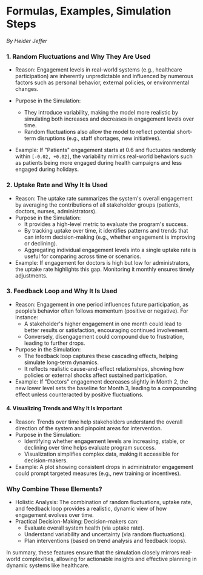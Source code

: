 # Formulas, Examples, Simulation Steps 
*By Heider Jeffer*

### 1. Random Fluctuations and Why They Are Used
- Reason: Engagement levels in real-world systems (e.g., healthcare participation) are inherently unpredictable and influenced by numerous factors such as personal behavior, external policies, or environmental changes.

- Purpose in the Simulation:
  - They introduce variability, making the model more realistic by simulating both increases and decreases in engagement levels over time.
  - Random fluctuations also allow the model to reflect potential short-term disruptions (e.g., staff shortages, new initiatives).
- Example: If "Patients" engagement starts at 0.6 and fluctuates randomly within ```[-0.02, +0.02]```, the variability mimics real-world behaviors such as patients being more engaged during health campaigns and less engaged during holidays.


### 2. Uptake Rate and Why It Is Used
- Reason: The uptake rate summarizes the system's overall engagement by averaging the contributions of all stakeholder groups (patients, doctors, nurses, administrators).
- Purpose in the Simulation:
  - It provides a high-level metric to evaluate the program's success.
  - By tracking uptake over time, it identifies patterns and trends that can inform decision-making (e.g., whether engagement is improving or declining).
  - Aggregating individual engagement levels into a single uptake rate is useful for comparing across time or scenarios.
- Example: If engagement for doctors is high but low for administrators, the uptake rate highlights this gap. Monitoring it monthly ensures timely adjustments.

### 3. Feedback Loop and Why It Is Used
- Reason: Engagement in one period influences future participation, as people’s behavior often follows momentum (positive or negative). For instance:
  - A stakeholder's higher engagement in one month could lead to better results or satisfaction, encouraging continued involvement.
  - Conversely, disengagement could compound due to frustration, leading to further drops.
- Purpose in the Simulation:
  - The feedback loop captures these cascading effects, helping simulate long-term dynamics.
  - It reflects realistic cause-and-effect relationships, showing how policies or external shocks affect sustained participation.
- Example: If "Doctors" engagement decreases slightly in Month 2, the new lower level sets the baseline for Month 3, leading to a compounding effect unless counteracted by positive fluctuations.

#### 4. Visualizing Trends and Why It Is Important
- Reason: Trends over time help stakeholders understand the overall direction of the system and pinpoint areas for intervention.
- Purpose in the Simulation:
  - Identifying whether engagement levels are increasing, stable, or declining over time helps evaluate program success.
  - Visualization simplifies complex data, making it accessible for decision-makers.
- Example: A plot showing consistent drops in administrator engagement could prompt targeted measures (e.g., new training or incentives).
### Why Combine These Elements?
- Holistic Analysis: The combination of random fluctuations, uptake rate, and feedback loop provides a realistic, dynamic view of how engagement evolves over time.
- Practical Decision-Making: Decision-makers can:
  - Evaluate overall system health (via uptake rate).
  - Understand variability and uncertainty (via random fluctuations).
  - Plan interventions (based on trend analysis and feedback loops).

In summary, these features ensure that the simulation closely mirrors real-world complexities, allowing for actionable insights and effective planning in dynamic systems like healthcare.
